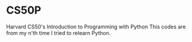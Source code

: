 # CS50P
Harvard CS50's Introduction to Programming with Python
This codes are from my n'th time I tried to relearn Python.
